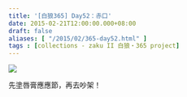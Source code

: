 ```yaml
---
title: '[白狼365] Day52：赤口'
date: 2015-02-21T12:00:00.000+08:00
draft: false
aliases: [ "/2015/02/365-day52.html" ]
tags : [collections - zaku II 白狼・365 project]
---
```


[![](https://farm8.staticflickr.com/7579/15959235538_815cc7c057_z.jpg)](https://farm8.staticflickr.com/7579/15959235538_815cc7c057_z.jpg)

先塗唇膏應應節，再去吵架！